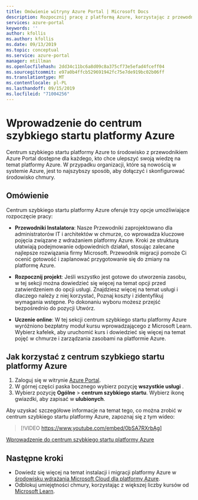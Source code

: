 ```yaml
---
title: Omówienie witryny Azure Portal | Microsoft Docs
description: Rozpocznij pracę z platformą Azure, korzystając z przewodnika
services: azure-portal
keywords: ''
author: kfollis
ms.author: kfollis
ms.date: 09/13/2019
ms.topic: conceptual
ms.service: azure-portal
manager: mtillman
ms.openlocfilehash: 2dd34c11bc6a8d09c8a375cf73e5efad4fceff04
ms.sourcegitcommit: e97a0b4ffcb529691942fc75e7de919bc02b06ff
ms.translationtype: MT
ms.contentlocale: pl-PL
ms.lasthandoff: 09/15/2019
ms.locfileid: "71004256"
---
```

# <a name="get-started-with-the-azure-quickstart-center"></a>Wprowadzenie do centrum szybkiego startu platformy Azure

Centrum szybkiego startu platformy Azure to środowisko z przewodnikiem Azure Portal dostępne dla każdego, kto chce ulepszyć swoją wiedzę na temat platformy Azure. W przypadku organizacji, które są nowością w systemie Azure, jest to najszybszy sposób, aby dołączyć i skonfigurować środowisko chmury.

## <a name="overview"></a>Omówienie

Centrum szybkiego startu platformy Azure oferuje trzy opcje umożliwiające rozpoczęcie pracy:

* **Przewodniki Instalatora**: Nasze Przewodniki zaprojektowano dla administratorów IT i architektów w chmurze, co wprowadza kluczowe pojęcia związane z wdrażaniem platformy Azure. Kroki ze strukturą ułatwiają podejmowanie odpowiednich działań, stosując zalecane najlepsze rozwiązania firmy Microsoft. Przewodnik migracji pomoże Ci ocenić gotowość i zaplanować przygotowanie się do zmiany na platformę Azure.

* **Rozpocznij projekt**: Jeśli wszystko jest gotowe do utworzenia zasobu, w tej sekcji można dowiedzieć się więcej na temat opcji przed zatwierdzeniem do opcji usługi. Znajdziesz więcej na temat usługi i dlaczego należy z niej korzystać, Poznaj koszty i zidentyfikuj wymagania wstępne. Po dokonaniu wyboru możesz przejść bezpośrednio do pozycji Utwórz.

* **Uczenie online**: W tej sekcji centrum szybkiego startu platformy Azure wyróżniono bezpłatny moduł kursu wprowadzającego z Microsoft Learn. Wybierz kafelek, aby uruchomić kurs i dowiedzieć się więcej na temat pojęć w chmurze i zarządzania zasobami na platformie Azure.

## <a name="how-to-use-azure-quickstart-center"></a>Jak korzystać z centrum szybkiego startu platformy Azure

1. Zaloguj się w witrynie [Azure Portal](https://portal.azure.com).
2. W górnej części paska bocznego wybierz pozycję **wszystkie usługi** .
1. Wybierz pozycję **Ogólne** > **centrum szybkiego startu**. Wybierz ikonę gwiazdki, aby zapisać w **ulubionych**.

Aby uzyskać szczegółowe informacje na temat tego, co można zrobić w centrum szybkiego startu platformy Azure, zapoznaj się z tym wideo:
> [!VIDEO https://www.youtube.com/embed/0bSA7RXrbAg]

[Wprowadzenie do centrum szybkiego startu platformy Azure](https://www.youtube.com/watch?v=0bSA7RXrbAg)

## <a name="next-steps"></a>Następne kroki

* Dowiedz się więcej na temat instalacji i migracji platformy Azure w [środowisku wdrażania Microsoft Cloud dla platformy Azure](/azure/architecture/cloud-adoption/).
* Odblokuj umiejętności chmury, korzystając z większej liczby kursów od [Microsoft Learn](/learn/azure/).
